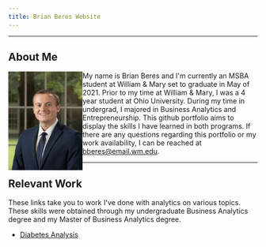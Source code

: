 ```yaml
---
title: Brian Beres Website
---
```

---
About Me 
---

<img align="left" width=150px height=200px padding-right=3500px src="HeadshotSmall.jpg"> My name is Brian Beres and I'm currently an MSBA student at William & Mary set to graduate in May of 2021. Prior to my time at William & Mary, I was a 4 year student at Ohio University. During my time in undergrad, I majored in Business Analytics and Entrepreneurship. This github portfolio aims to display the skills I have learned in both programs. If there are any questions regarding this portfolio or my work availability, I can be reached at bberes@email.wm.edu.



---
Relevant Work
---

These links take you to work I've done with analytics on various topics. These skills were obtained through my undergraduate Business Analytics degree and my Master of Business Analytics degree.

- [Diabetes Analysis](/DiabetesModels/index.html)
